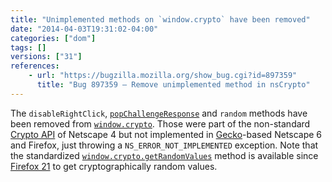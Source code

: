 ```yaml
---
title: "Unimplemented methods on `window.crypto` have been removed"
date: "2014-04-03T19:31:02-04:00"
categories: ["dom"]
tags: []
versions: ["31"]
references:
    - url: "https://bugzilla.mozilla.org/show_bug.cgi?id=897359"
      title: "Bug 897359 – Remove unimplemented method in nsCrypto"
---
```

The `disableRightClick`, [`popChallengeResponse`](https://developer.mozilla.org/docs/JavaScript_crypto/popChallengeResponse) and `random` methods have been removed from [`window.crypto`](https://developer.mozilla.org/docs/Web/API/window/crypto). Those were part of the non-standard [Crypto API](https://developer.mozilla.org/docs/JavaScript_crypto) of Netscape 4 but not implemented in [Gecko](https://developer.mozilla.org/docs/Mozilla/Gecko)-based Netscape 6 and Firefox, just throwing a `NS_ERROR_NOT_IMPLEMENTED` exception. Note that the standardized [`window.crypto.getRandomValues`](https://developer.mozilla.org/docs/Web/API/window/crypto/getRandomValues) method is available since [Firefox 21](https://developer.mozilla.org/Firefox/Releases/21) to get cryptographically random values.

